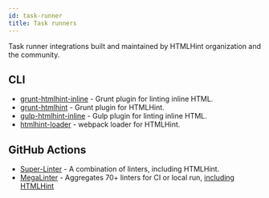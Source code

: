 ```yaml
---
id: task-runner
title: Task runners
---
```


Task runner integrations built and maintained by HTMLHint organization and the community.

## CLI

- [grunt-htmlhint-inline](https://github.com/htmlhint/grunt-htmlhint-inline) - Grunt plugin for linting inline HTML.
- [grunt-htmlhint](https://github.com/htmlhint/grunt-htmlhint) - Grunt plugin for HTMLHint.
- [gulp-htmlhint-inline](https://github.com/htmlhint/gulp-htmlhint-inline) - Gulp plugin for linting inline HTML.
- [htmlhint-loader](https://github.com/htmlhint/htmlhint-loader) - webpack loader for HTMLHint.

## GitHub Actions

- [Super-Linter](https://github.com/github/super-linter) - A combination of linters, including HTMLHint.
- [MegaLinter](https://megalinter.io/latest/) - Aggregates 70+ linters for CI or local run, [including HTMLHint](https://oxsecurity.github.io/megalinter/latest/descriptors/html_htmlhint/#readme)
